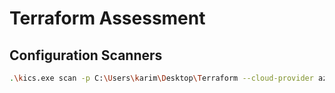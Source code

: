 # Terraform Assessment
## Configuration Scanners
```bash
.\kics.exe scan -p C:\Users\karim\Desktop\Terraform --cloud-provider azure
```